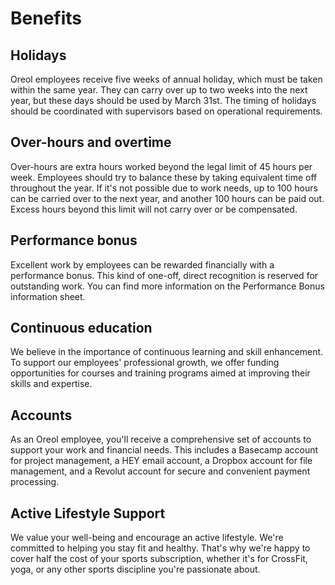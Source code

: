 # Benefits

## Holidays
Oreol employees receive five weeks of annual holiday, which must be taken within the same year. They can carry over up to two weeks into the next year, but these days should be used by March 31st. The timing of holidays should be coordinated with supervisors based on operational requirements.

## Over-hours and overtime
Over-hours are extra hours worked beyond the legal limit of 45 hours per week. Employees should try to balance these by taking equivalent time off throughout the year. If it's not possible due to work needs, up to 100 hours can be carried over to the next year, and another 100 hours can be paid out. Excess hours beyond this limit will not carry over or be compensated.

## Performance bonus
Excellent work by employees can be rewarded financially with a performance bonus. This kind of one-​off, direct recognition is reserved for outstanding work. You can find more information on the Performance Bonus information sheet.

## Continuous education
We believe in the importance of continuous learning and skill enhancement. To support our employees' professional growth, we offer funding opportunities for courses and training programs aimed at improving their skills and expertise.

## Accounts
As an Oreol employee, you'll receive a comprehensive set of accounts to support your work and financial needs. This includes a Basecamp account for project management, a HEY email account, a Dropbox account for file management, and a Revolut account for secure and convenient payment processing. 

## Active Lifestyle Support
We value your well-being and encourage an active lifestyle. We're committed to helping you stay fit and healthy. That's why we're happy to cover half the cost of your sports subscription, whether it's for CrossFit, yoga, or any other sports discipline you're passionate about.
